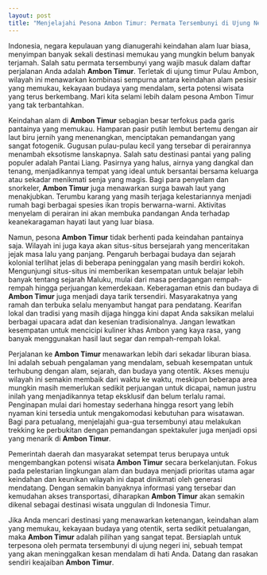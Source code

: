 ```yaml
---
layout: post
title: "Menjelajahi Pesona Ambon Timur: Permata Tersembunyi di Ujung Negeri"
---
```


Indonesia, negara kepulauan yang dianugerahi keindahan alam luar biasa, menyimpan banyak sekali destinasi memukau yang mungkin belum banyak terjamah. Salah satu permata tersembunyi yang wajib masuk dalam daftar perjalanan Anda adalah **Ambon Timur**. Terletak di ujung timur Pulau Ambon, wilayah ini menawarkan kombinasi sempurna antara keindahan alam pesisir yang memukau, kekayaan budaya yang mendalam, serta potensi wisata yang terus berkembang. Mari kita selami lebih dalam pesona Ambon Timur yang tak terbantahkan.

Keindahan alam di **Ambon Timur** sebagian besar terfokus pada garis pantainya yang memukau. Hamparan pasir putih lembut bertemu dengan air laut biru jernih yang menenangkan, menciptakan pemandangan yang sangat fotogenik. Gugusan pulau-pulau kecil yang tersebar di perairannya menambah eksotisme lanskapnya. Salah satu destinasi pantai yang paling populer adalah Pantai Liang. Pasirnya yang halus, airnya yang dangkal dan tenang, menjadikannya tempat yang ideal untuk bersantai bersama keluarga atau sekadar menikmati senja yang magis. Bagi para penyelam dan snorkeler, **Ambon Timur** juga menawarkan surga bawah laut yang menakjubkan. Terumbu karang yang masih terjaga kelestariannya menjadi rumah bagi berbagai spesies ikan tropis berwarna-warni. Aktivitas menyelam di perairan ini akan membuka pandangan Anda terhadap keanekaragaman hayati laut yang luar biasa.

Namun, pesona **Ambon Timur** tidak berhenti pada keindahan pantainya saja. Wilayah ini juga kaya akan situs-situs bersejarah yang menceritakan jejak masa lalu yang panjang. Pengaruh berbagai budaya dan sejarah kolonial terlihat jelas di beberapa peninggalan yang masih berdiri kokoh. Mengunjungi situs-situs ini memberikan kesempatan untuk belajar lebih banyak tentang sejarah Maluku, mulai dari masa perdagangan rempah-rempah hingga perjuangan kemerdekaan. Keberagaman etnis dan budaya di **Ambon Timur** juga menjadi daya tarik tersendiri. Masyarakatnya yang ramah dan terbuka selalu menyambut hangat para pendatang. Kearifan lokal dan tradisi yang masih dijaga hingga kini dapat Anda saksikan melalui berbagai upacara adat dan kesenian tradisionalnya. Jangan lewatkan kesempatan untuk mencicipi kuliner khas Ambon yang kaya rasa, yang banyak menggunakan hasil laut segar dan rempah-rempah lokal.

Perjalanan ke **Ambon Timur** menawarkan lebih dari sekadar liburan biasa. Ini adalah sebuah pengalaman yang mendalam, sebuah kesempatan untuk terhubung dengan alam, sejarah, dan budaya yang otentik. Akses menuju wilayah ini semakin membaik dari waktu ke waktu, meskipun beberapa area mungkin masih memerlukan sedikit perjuangan untuk dicapai, namun justru inilah yang menjadikannya tetap eksklusif dan belum terlalu ramai. Penginapan mulai dari homestay sederhana hingga resort yang lebih nyaman kini tersedia untuk mengakomodasi kebutuhan para wisatawan. Bagi para petualang, menjelajahi gua-gua tersembunyi atau melakukan trekking ke perbukitan dengan pemandangan spektakuler juga menjadi opsi yang menarik di **Ambon Timur**.

Pemerintah daerah dan masyarakat setempat terus berupaya untuk mengembangkan potensi wisata **Ambon Timur** secara berkelanjutan. Fokus pada pelestarian lingkungan alam dan budaya menjadi prioritas utama agar keindahan dan keunikan wilayah ini dapat dinikmati oleh generasi mendatang. Dengan semakin banyaknya informasi yang tersebar dan kemudahan akses transportasi, diharapkan **Ambon Timur** akan semakin dikenal sebagai destinasi wisata unggulan di Indonesia Timur.

Jika Anda mencari destinasi yang menawarkan ketenangan, keindahan alam yang memukau, kekayaan budaya yang otentik, serta sedikit petualangan, maka **Ambon Timur** adalah pilihan yang sangat tepat. Bersiaplah untuk terpesona oleh permata tersembunyi di ujung negeri ini, sebuah tempat yang akan meninggalkan kesan mendalam di hati Anda. Datang dan rasakan sendiri keajaiban **Ambon Timur**.
